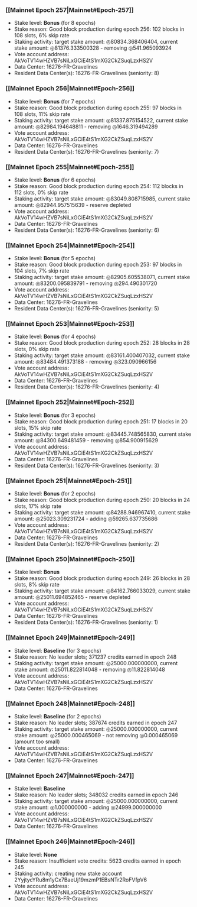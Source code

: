 ### [[Mainnet Epoch 257|Mainnet#Epoch-257]]
* Stake level: **Bonus** (for 8 epochs)
* Stake reason: Good block production during epoch 256: 102 blocks in 108 slots, 6% skip rate
* Staking activity: target stake amount: ◎80834.368406404, current stake amount: ◎81376.333500328 - removing ◎541.965093924
* Vote account address: AkVoTV14wHZVB7sNiLxGCiE4tS1mXG2CkZSuqLzxHS2V
* Data Center: 16276-FR-Gravelines
* Resident Data Center(s): 16276-FR-Gravelines (seniority: 8)
### [[Mainnet Epoch 256|Mainnet#Epoch-256]]
* Stake level: **Bonus** (for 7 epochs)
* Stake reason: Good block production during epoch 255: 97 blocks in 108 slots, 11% skip rate
* Staking activity: target stake amount: ◎81337.875154522, current stake amount: ◎82984.194648811 - removing ◎1646.319494289
* Vote account address: AkVoTV14wHZVB7sNiLxGCiE4tS1mXG2CkZSuqLzxHS2V
* Data Center: 16276-FR-Gravelines
* Resident Data Center(s): 16276-FR-Gravelines (seniority: 7)
### [[Mainnet Epoch 255|Mainnet#Epoch-255]]
* Stake level: **Bonus** (for 6 epochs)
* Stake reason: Good block production during epoch 254: 112 blocks in 112 slots, 0% skip rate
* Staking activity: target stake amount: ◎83049.808715985, current stake amount: ◎82944.957515639 - reserve depleted
* Vote account address: AkVoTV14wHZVB7sNiLxGCiE4tS1mXG2CkZSuqLzxHS2V
* Data Center: 16276-FR-Gravelines
* Resident Data Center(s): 16276-FR-Gravelines (seniority: 6)
### [[Mainnet Epoch 254|Mainnet#Epoch-254]]
* Stake level: **Bonus** (for 5 epochs)
* Stake reason: Good block production during epoch 253: 97 blocks in 104 slots, 7% skip rate
* Staking activity: target stake amount: ◎82905.605538071, current stake amount: ◎83200.095839791 - removing ◎294.490301720
* Vote account address: AkVoTV14wHZVB7sNiLxGCiE4tS1mXG2CkZSuqLzxHS2V
* Data Center: 16276-FR-Gravelines
* Resident Data Center(s): 16276-FR-Gravelines (seniority: 5)
### [[Mainnet Epoch 253|Mainnet#Epoch-253]]
* Stake level: **Bonus** (for 4 epochs)
* Stake reason: Good block production during epoch 252: 28 blocks in 28 slots, 0% skip rate
* Staking activity: target stake amount: ◎83161.400407032, current stake amount: ◎83484.491373188 - removing ◎323.090966156
* Vote account address: AkVoTV14wHZVB7sNiLxGCiE4tS1mXG2CkZSuqLzxHS2V
* Data Center: 16276-FR-Gravelines
* Resident Data Center(s): 16276-FR-Gravelines (seniority: 4)
### [[Mainnet Epoch 252|Mainnet#Epoch-252]]
* Stake level: **Bonus** (for 3 epochs)
* Stake reason: Good block production during epoch 251: 17 blocks in 20 slots, 15% skip rate
* Staking activity: target stake amount: ◎83445.748565830, current stake amount: ◎84300.649481459 - removing ◎854.900915629
* Vote account address: AkVoTV14wHZVB7sNiLxGCiE4tS1mXG2CkZSuqLzxHS2V
* Data Center: 16276-FR-Gravelines
* Resident Data Center(s): 16276-FR-Gravelines (seniority: 3)
### [[Mainnet Epoch 251|Mainnet#Epoch-251]]
* Stake level: **Bonus** (for 2 epochs)
* Stake reason: Good block production during epoch 250: 20 blocks in 24 slots, 17% skip rate
* Staking activity: target stake amount: ◎84288.946967410, current stake amount: ◎25023.309231724 - adding ◎59265.637735686
* Vote account address: AkVoTV14wHZVB7sNiLxGCiE4tS1mXG2CkZSuqLzxHS2V
* Data Center: 16276-FR-Gravelines
* Resident Data Center(s): 16276-FR-Gravelines (seniority: 2)
### [[Mainnet Epoch 250|Mainnet#Epoch-250]]
* Stake level: **Bonus**
* Stake reason: Good block production during epoch 249: 26 blocks in 28 slots, 8% skip rate
* Staking activity: target stake amount: ◎84162.766033029, current stake amount: ◎25011.694852465 - reserve depleted
* Vote account address: AkVoTV14wHZVB7sNiLxGCiE4tS1mXG2CkZSuqLzxHS2V
* Data Center: 16276-FR-Gravelines
* Resident Data Center(s): 16276-FR-Gravelines (seniority: 1)
### [[Mainnet Epoch 249|Mainnet#Epoch-249]]
* Stake level: **Baseline** (for 3 epochs)
* Stake reason: No leader slots; 371237 credits earned in epoch 248
* Staking activity: target stake amount: ◎25000.000000000, current stake amount: ◎25011.822814048 - removing ◎11.822814048
* Vote account address: AkVoTV14wHZVB7sNiLxGCiE4tS1mXG2CkZSuqLzxHS2V
* Data Center: 16276-FR-Gravelines
### [[Mainnet Epoch 248|Mainnet#Epoch-248]]
* Stake level: **Baseline** (for 2 epochs)
* Stake reason: No leader slots; 387674 credits earned in epoch 247
* Staking activity: target stake amount: ◎25000.000000000, current stake amount: ◎25000.000465069 - not removing ◎0.000465069 (amount too small)
* Vote account address: AkVoTV14wHZVB7sNiLxGCiE4tS1mXG2CkZSuqLzxHS2V
* Data Center: 16276-FR-Gravelines
### [[Mainnet Epoch 247|Mainnet#Epoch-247]]
* Stake level: **Baseline**
* Stake reason: No leader slots; 348032 credits earned in epoch 246
* Staking activity: target stake amount: ◎25000.000000000, current stake amount: ◎1.000000000 - adding ◎24999.000000000
* Vote account address: AkVoTV14wHZVB7sNiLxGCiE4tS1mXG2CkZSuqLzxHS2V
* Data Center: 16276-FR-Gravelines
### [[Mainnet Epoch 246|Mainnet#Epoch-246]]
* Stake level: **None**
* Stake reason: Insufficient vote credits: 5623 credits earned in epoch 245
* Staking activity: creating new stake account 2YyjtycYRu8m1yCx7BaeUj19mzmP1EBsNTr2RoFVfpV6
* Vote account address: AkVoTV14wHZVB7sNiLxGCiE4tS1mXG2CkZSuqLzxHS2V
* Data Center: 16276-FR-Gravelines